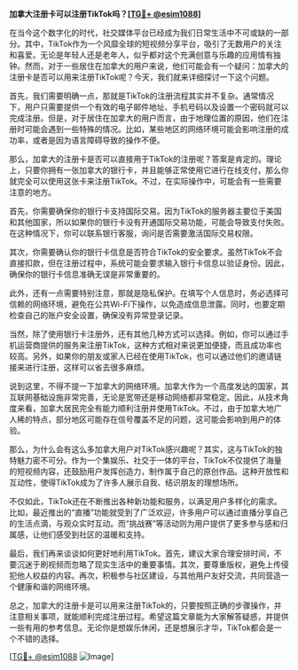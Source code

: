**加拿大注册卡可以注册TikTok吗？[[TG💪+ @esim1088](https://t.me/s/esim1088)]**

在当今这个数字化的时代，社交媒体平台已经成为我们日常生活中不可或缺的一部分。其中，TikTok作为一个风靡全球的短视频分享平台，吸引了无数用户的关注和喜爱。无论是年轻人还是老年人，似乎都对这个充满创意与乐趣的应用情有独钟。然而，对于一些居住在加拿大的用户来说，他们可能会有一个疑问：加拿大的注册卡是否可以用来注册TikTok呢？今天，我们就来详细探讨一下这个问题。

首先，我们需要明确一点，那就是TikTok的注册流程其实并不复杂。通常情况下，用户只需要提供一个有效的电子邮件地址、手机号码以及设置一个密码就可以完成注册。但是，对于居住在加拿大的用户而言，由于地理位置的原因，他们在注册时可能会遇到一些特殊的情况。比如，某些地区的网络环境可能会影响注册的成功率，或者是因为语言障碍导致的操作不便。

那么，加拿大的注册卡是否可以直接用于TikTok的注册呢？答案是肯定的。理论上，只要你拥有一张加拿大的银行卡，并且能够正常使用它进行在线支付，那么你就完全可以使用这张卡来注册TikTok。不过，在实际操作中，可能会有一些需要注意的地方。

首先，你需要确保你的银行卡支持国际交易。因为TikTok的服务器主要位于美国和其他国家，所以如果你的银行卡没有开通国际交易功能，可能会导致支付失败。在这种情况下，你可以联系银行客服，询问是否需要激活国际交易权限。

其次，你需要确认你的银行卡信息是否符合TikTok的安全要求。虽然TikTok不会直接扣款，但在注册过程中，系统可能会要求输入银行卡信息以验证身份。因此，确保你的银行卡信息准确无误是非常重要的。

此外，还有一点需要特别注意，那就是隐私保护。在填写个人信息时，务必选择可信赖的网络环境，避免在公共Wi-Fi下操作，以免造成信息泄露。同时，也要定期检查自己的账户安全设置，确保没有异常登录记录。

当然，除了使用银行卡注册外，还有其他几种方式可以选择。例如，你可以通过手机运营商提供的服务来注册TikTok，这种方式相对来说更加便捷，而且成功率也较高。另外，如果你的朋友或家人已经在使用TikTok，也可以通过他们的邀请链接来进行注册，这样可以省去很多麻烦。

说到这里，不得不提一下加拿大的网络环境。加拿大作为一个高度发达的国家，其互联网基础设施非常完善，无论是宽带还是移动网络都非常稳定。因此，从技术角度来看，加拿大居民完全有能力顺利注册并使用TikTok。不过，由于加拿大地广人稀的特点，部分地区可能存在信号覆盖不足的问题，这可能会影响到用户的体验。

那么，为什么会有这么多加拿大用户对TikTok感兴趣呢？其实，这与TikTok的独特魅力密不可分。作为一个集娱乐、社交于一体的平台，TikTok不仅提供了海量的短视频内容，还鼓励用户发挥创造力，制作属于自己的原创作品。这种开放性和互动性，使得TikTok成为了许多人展示自我、结识朋友的理想场所。

不仅如此，TikTok还在不断推出各种新功能和服务，以满足用户多样化的需求。比如，最近推出的“直播”功能就受到了广泛欢迎，许多用户可以通过直播分享自己的生活点滴，与观众实时互动。而“挑战赛”等活动则为用户提供了更多参与感和归属感，让他们感受到社区的温暖和支持。

最后，我们再来谈谈如何更好地利用TikTok。首先，建议大家合理安排时间，不要沉迷于刷视频而忽略了现实生活中的重要事情。其次，要尊重版权，避免上传侵犯他人权益的内容。再次，积极参与社区建设，与其他用户友好交流，共同营造一个健康和谐的网络环境。

总之，加拿大的注册卡是可以用来注册TikTok的，只要按照正确的步骤操作，并注意相关事项，就能顺利完成注册过程。希望这篇文章能为大家解答疑惑，并提供一些有用的参考信息。无论你是想娱乐休闲，还是想展示才华，TikTok都会是一个不错的选择。

[[TG💪+ @esim1088](https://t.me/s/esim1088) ![Image](https://i.postimg.cc/4NQfJmqS/Snipaste-2025-05-13-00-14-12.png)]